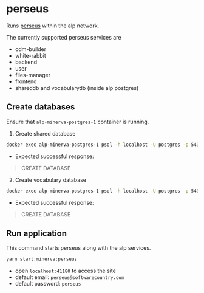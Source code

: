 # perseus

Runs [perseus](https://github.com/OHDSI/Perseus) within the alp network.

The currently supported perseus services are
- cdm-builder
- white-rabbit    
- backend
- user
- files-manager
- frontend
- shareddb and vocabularydb (inside alp postgres)

## Create databases
Ensure that `alp-minerva-postgres-1` container is running.

1. Create shared database
```bash
docker exec alp-minerva-postgres-1 psql -h localhost -U postgres -p 5432 -c "CREATE DATABASE shared;"`
```
- Expected successful response:
> CREATE DATABASE

2. Create vocabulary database

```bash
docker exec alp-minerva-postgres-1 psql -h localhost -U postgres -p 5432 -c "CREATE DATABASE vocabulary;"
```
- Expected successful response:
> CREATE DATABASE

## Run application

This command starts perseus along with the alp services.
```bash
yarn start:minerva:perseus
```

- open `localhost:41180` to access the site
- default email: `perseus@softwarecountry.com`
- default password: `perseus`
